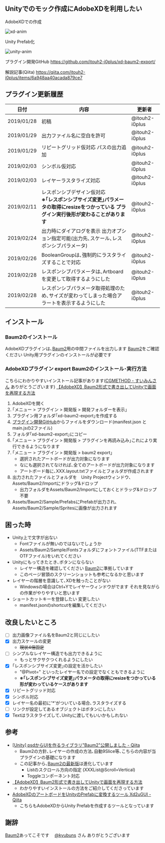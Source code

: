 ## Unityでのモック作成にAdobeXDを利用したい

AdobeXDでの作成

![xd-anim](https://user-images.githubusercontent.com/20549024/52560748-abfe5c80-2e3c-11e9-8bbb-fdb457f7efc3.gif)

Unity Prefab化

![unity-anim](https://user-images.githubusercontent.com/20549024/52560758-b28cd400-2e3c-11e9-8f5f-a0beb0307d3a.gif)

プラグイン開発GitHub
https://github.com/itouh2-i0plus/xd-baum2-export/

解説記事(Qiita)
https://qiita.com/itouh2-i0plus/items/6a948aa40acada879ce7

## プラグイン更新履歴

|日付|内容|更新者|
|---|---|---|
|2019/01/28|初稿|@itouh2-i0plus|
|2019/01/29|出力ファイル名に空白を許可|@itouh2-i0plus|
|2019/01/29|リピートグリッド仮対応 パスの出力追加|@itouh2-i0plus|
|2019/02/03|シンボル仮対応|@itouh2-i0plus|
|2019/02/03|レイヤーラスタライズ対応|@itouh2-i0plus|
|2019/02/11|レスポンシブデザイン仮対応<br> **※｢レスポンシブサイズ変更｣パラメータの取得にresizeをつかっている プラグイン実行後形が変わることがあります**|@itouh2-i0plus|
|2019/02/24|出力時にダイアログを表示 出力オプション指定可能(出力先､スケール､レスポンシブパラメータ)|@itouh2-i0plus|
|2019/02/26|BooleanGroupは､強制的にラスタライズすることで対応|@itouh2-i0plus|
|2019/02/28|レスポンシブパラメータは､Artboardを変更して取得するようにした|@itouh2-i0plus|
|2019/02/28|レスポンシブパラメータ取得処理のため､サイズが変わってしまった場合アラートを表示するようにした|@itouh2-i0plus|

## インストール

### Baum2のインストール

AdobeXDプラグインは､[Baum2](https://github.com/kyubuns/Baum2)用の中間ファイルを出力します
[Baum2](https://github.com/kyubuns/Baum2)をご確認ください
Unity用プラグインのインストールが必要です

### AdobeXDプラグイン export Baum2のインストール･実行方法

こちらにわかりやすいインストール記事があります([CGMETHOD - すいみんさん](https://www.cg-method.com/) ありがとうございます)
[【AdobeXD】Baum2形式で書き出してUnityで画面を再現する方法](https://www.cg-method.com/entry/adobexd-plugins-baum2-unity/)

1. AdobeXDを開く
2. ｢メニュー > プラグイン > 開発版 > 開発フォルダーを表示｣
3. プラグイン用フォルダ｢xd-baum2-export｣を作成する
4. [プラグイン開発GitHub](https://github.com/itouh2-i0plus/xd-baum2-export/)からファイルをダウンロード(manifest.json と main.jsの2ファイル)
5. フォルダ｢xd-baum2-export｣にコピー
6. ｢メニュー > プラグイン > 開発版 > プラグインを再読み込み｣これにより実行できるようになります
7. ｢メニュー > プラグイン > 開発版 > baum2 export｣
    * 選択されたアートボードが出力対象になります
    * なにも選択されてなければ､全てのアートボードが出力対象になります
    * アートボード毎に､XXX.layout.txtファイルとフォルダが作成されます
8. 出力されたファイルとフォルダを　Unity Projectウィンドウ､Assets/Baum2/Importにドラッグ&ドロップ
    * 出力フォルダをAssets/Baum2/Importにしておくとドラッグ&ドロップ不要
9. Assets/Baum2/Sample/PrefabsにPrefabが出力され､Assets/Baum2/Sample/Spritesに画像が出力されます

## 困った時

* Unity上で文字が出ない
    * Fontファイルが無いのではないでしょうか
    * Assets/Baum2/Sample/Fontsフォルダにフォントファイル(TTFまたはOTFファイル)をいれてください
* Unityにもってきたとき､ボタンにならない
    * レイヤー構造を確認してください [Baum2](https://github.com/kyubuns/Baum2)に準拠しています
    * このページ冒頭のスクリーンショットも参考になるかと思います
* レイヤーの階層を意識して､XDを触ったことがない
    * Windowsの場合はCtrl+Yでレイヤーウィンドウがでます それを見ながらの作業がやりやすいと思います
* ショートカットキーを登録したい 変更したい
    * manifest.jsonのshortcutを編集してください

## 改良したいところ

- [ ] 出力画像ファイル名をBaum2と同じにしたい
- [x] 出力スケールの変更
    * ~~現状4倍固定~~
- [ ] シンプルなレイヤー構造でも出力できるように
    * もっとサクサクつくれるようにしたい
- [x] ｢レスポンシブサイズ変更｣の設定を活かしたい
    * "@Pivot=" といったレイヤー名での設定でなくともできるように
    * **※｢レスポンシブサイズ変更｣パラメータの取得にresizeをつかっている 形が変わっているケースがあります**
- [x] リピートグリッド対応
- [x] シンボル対応
- [x] レイヤー名の最初に'*'がついている場合､ラスタライズする
- [ ] リンクが設定してあるオブジェクトはボタンにしたい
- [x] Textはラスタライズして､Unityに渡してもいいかもしれない

## 参考

* [[Unity] psdからUIを作るライブラリ"Baum2"公開しました - Qiita](https://qiita.com/kyubuns/items/b4c0c92e60754a8dc544)
    * Baum2の方針､レイヤーの作成の方法､自動9Slice等､こちらの内容が当プラグインの基礎になります
    * この記事から､[Baum2の最新版](https://github.com/kyubuns/Baum2)は進化しています
        * Listのスクロール方向の指定 (XXXList@Scroll=Vertical)
        * Toggleコンポーネント対応
* [【AdobeXD】Baum2形式で書き出してUnityで画面を再現する方法](https://www.cg-method.com/entry/adobexd-plugins-baum2-unity/)
    * わかりやすいインストールの方法をご紹介してくださっています
* [AdobeXDのアートボードをUnityのPrefabに変換するツール Xd2uGUI - Qiita](https://qiita.com/Teach/items/b2cff078215c064acf1e#_reference-ae4da6da953a63426437)
    * こちらもAdobeXDからUnity Prefabを作成するツールとなっています

## 謝辞

[Baum2](https://github.com/kyubuns/Baum2)あってこそです　 [@kyubuns](https://qiita.com/kyubuns) さん ありがとうございます
